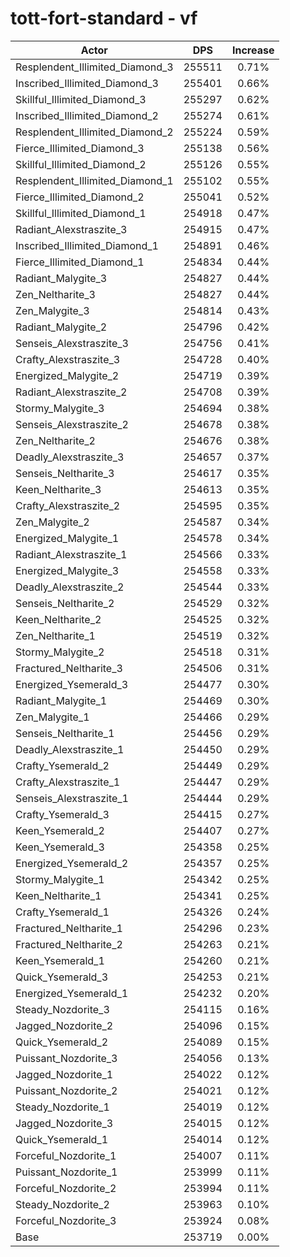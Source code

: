 # tott-fort-standard - vf
| Actor | DPS | Increase |
|---|:---:|:---:|
|Resplendent_Illimited_Diamond_3|255511|0.71%|
|Inscribed_Illimited_Diamond_3|255401|0.66%|
|Skillful_Illimited_Diamond_3|255297|0.62%|
|Inscribed_Illimited_Diamond_2|255274|0.61%|
|Resplendent_Illimited_Diamond_2|255224|0.59%|
|Fierce_Illimited_Diamond_3|255138|0.56%|
|Skillful_Illimited_Diamond_2|255126|0.55%|
|Resplendent_Illimited_Diamond_1|255102|0.55%|
|Fierce_Illimited_Diamond_2|255041|0.52%|
|Skillful_Illimited_Diamond_1|254918|0.47%|
|Radiant_Alexstraszite_3|254915|0.47%|
|Inscribed_Illimited_Diamond_1|254891|0.46%|
|Fierce_Illimited_Diamond_1|254834|0.44%|
|Radiant_Malygite_3|254827|0.44%|
|Zen_Neltharite_3|254827|0.44%|
|Zen_Malygite_3|254814|0.43%|
|Radiant_Malygite_2|254796|0.42%|
|Senseis_Alexstraszite_3|254756|0.41%|
|Crafty_Alexstraszite_3|254728|0.40%|
|Energized_Malygite_2|254719|0.39%|
|Radiant_Alexstraszite_2|254708|0.39%|
|Stormy_Malygite_3|254694|0.38%|
|Senseis_Alexstraszite_2|254678|0.38%|
|Zen_Neltharite_2|254676|0.38%|
|Deadly_Alexstraszite_3|254657|0.37%|
|Senseis_Neltharite_3|254617|0.35%|
|Keen_Neltharite_3|254613|0.35%|
|Crafty_Alexstraszite_2|254595|0.35%|
|Zen_Malygite_2|254587|0.34%|
|Energized_Malygite_1|254578|0.34%|
|Radiant_Alexstraszite_1|254566|0.33%|
|Energized_Malygite_3|254558|0.33%|
|Deadly_Alexstraszite_2|254544|0.33%|
|Senseis_Neltharite_2|254529|0.32%|
|Keen_Neltharite_2|254525|0.32%|
|Zen_Neltharite_1|254519|0.32%|
|Stormy_Malygite_2|254518|0.31%|
|Fractured_Neltharite_3|254506|0.31%|
|Energized_Ysemerald_3|254477|0.30%|
|Radiant_Malygite_1|254469|0.30%|
|Zen_Malygite_1|254466|0.29%|
|Senseis_Neltharite_1|254456|0.29%|
|Deadly_Alexstraszite_1|254450|0.29%|
|Crafty_Ysemerald_2|254449|0.29%|
|Crafty_Alexstraszite_1|254447|0.29%|
|Senseis_Alexstraszite_1|254444|0.29%|
|Crafty_Ysemerald_3|254415|0.27%|
|Keen_Ysemerald_2|254407|0.27%|
|Keen_Ysemerald_3|254358|0.25%|
|Energized_Ysemerald_2|254357|0.25%|
|Stormy_Malygite_1|254342|0.25%|
|Keen_Neltharite_1|254341|0.25%|
|Crafty_Ysemerald_1|254326|0.24%|
|Fractured_Neltharite_1|254296|0.23%|
|Fractured_Neltharite_2|254263|0.21%|
|Keen_Ysemerald_1|254260|0.21%|
|Quick_Ysemerald_3|254253|0.21%|
|Energized_Ysemerald_1|254232|0.20%|
|Steady_Nozdorite_3|254115|0.16%|
|Jagged_Nozdorite_2|254096|0.15%|
|Quick_Ysemerald_2|254089|0.15%|
|Puissant_Nozdorite_3|254056|0.13%|
|Jagged_Nozdorite_1|254022|0.12%|
|Puissant_Nozdorite_2|254021|0.12%|
|Steady_Nozdorite_1|254019|0.12%|
|Jagged_Nozdorite_3|254015|0.12%|
|Quick_Ysemerald_1|254014|0.12%|
|Forceful_Nozdorite_1|254007|0.11%|
|Puissant_Nozdorite_1|253999|0.11%|
|Forceful_Nozdorite_2|253994|0.11%|
|Steady_Nozdorite_2|253963|0.10%|
|Forceful_Nozdorite_3|253924|0.08%|
|Base|253719|0.00%|
